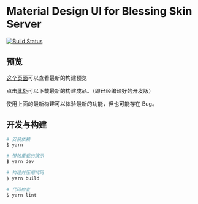 # Material Design UI for Blessing Skin Server
[![Build Status](https://circleci.com/gh/g-plane/md-ui-for-bs/tree/master.svg?style=shield)](https://circleci.com/gh/g-plane/md-ui-for-bs)

## 预览
[这个页面](screenshots.md)可以查看最新的构建预览

点击[此处](https://circleci.com/api/v1.1/project/github/g-plane/md-ui-for-bs/latest/artifacts/0/$CIRCLE_ARTIFACTS/md_ui.zip)可以下载最新的构建成品。（即已经编译好的开发版）

使用上面的最新构建可以体验最新的功能，但也可能存在 Bug。

## 开发与构建

``` bash
# 安装依赖
$ yarn

# 带热重载的演示
$ yarn dev

# 构建并压缩代码
$ yarn build

# 代码检查
$ yarn lint
```
